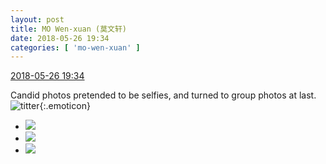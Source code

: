 ```yaml
---
layout: post
title: MO Wen-xuan (莫文轩)
date: 2018-05-26 19:34
categories: [ 'mo-wen-xuan' ]
---
```


<div class="weibo-info">
  <a href="https://weibo.com/6505418468/GisV9llYC">2018-05-26 19:34</a>
</div>

Candid photos pretended to be selfies, and turned to group photos at last. ![titter](https://img.t.sinajs.cn/t4/appstyle/expression/ext/normal/71/2018new_touxiao_org.png){:.emoticon}

<!-- more -->

<ul class="weibo-pic-list-1">
  <li class="weibo-pic">
    <a href="//wx4.sinaimg.cn/mw690/0076g4wkgy1froyxq7un1j30u01o0aqi.jpg"><img src="//wx4.sinaimg.cn/thumb150/0076g4wkgy1froyxq7un1j30u01o0aqi.jpg"/></a>
  </li>
  <li class="weibo-pic">
    <a href="//wx1.sinaimg.cn/mw690/0076g4wkgy1froyxsg8qhj30u01o01an.jpg"><img src="//wx1.sinaimg.cn/thumb150/0076g4wkgy1froyxsg8qhj30u01o01an.jpg"/></a>
  </li>
  <li class="weibo-pic">
    <a href="//wx1.sinaimg.cn/mw690/0076g4wkgy1froyxv8anjj30u01o07uk.jpg"><img src="//wx1.sinaimg.cn/thumb150/0076g4wkgy1froyxv8anjj30u01o07uk.jpg"/></a>
  </li>
</ul>
